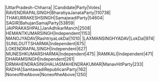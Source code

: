  
|UttarPradesh-Chharra|
|Candidate|Party|Votes|
|RAVENDRAPALSINGH|BharatiyaJanataParty|110738|
|THAKURRAKESHSINGH|SamajwadiParty|54604|
|SAGIR|BahujanSamajParty|53859|
|JAIPRAKASHPAL|JanAdhikarManch|2508|
|HEMANTKUMARSINGH|Independent|1153|
|MANOJYADAV|RashtriyaLokDal|1010|
|LAXMANSINGHYADAV|LokDal|974|
|SUNILDUTTSHARMA|Independent|675|
|LOKENDRAPALSINGH|Independent|627|
|MUNESHKUMARSHARMA|Independent|475|
|RAMKALI|Independent|471|
|DHARAMSINGH|Independent|261|
|DRMAHENDRASINGHALIASMAHENDRAKUMAR|ManavHitParty|233|
|RADHA|SamtawadiRepublicanParty|162|
|NoneoftheAbove|NoneoftheAbove|1250|
